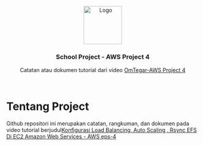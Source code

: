 <!-- Project Logo -->
<br/>
<div align="center">
    <img src="https://logos-world.net/wp-content/uploads/2021/08/Amazon-Web-Services-AWS-Logo.png" alt="Logo" width="100">
    <h3 align="center">School Project - AWS Project 4</h3>
     <p align="center">
        Catatan atau dokumen tutorial dari video <a href="https://www.youtube.com/watch?v=JmUMBKs3Y0c">OmTegar-AWS Project 4</a>
    </p>
    <br />
</div>

# Tentang Project
Github repositori ini merupakan catatan, rangkuman, dan dokumen pada video tutorial berjudul<a href="https://www.youtube.com/watch?v=JmUMBKs3Y0c">Konfigurasi Load Balancing, Auto Scaling , Rsync EFS Di EC2 Amazon Web Services - AWS eps-4</a>
